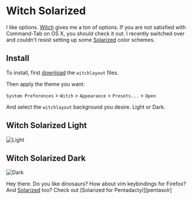 # Witch Solarized

I like options. [Witch][witch] gives me a ton of options. If you are not
satisfied with Command-Tab on OS X, you should check it out. I recently
switched over and couldn't resist setting up some [Solarized][solar]
color schemes.

## Install

To install, first [download][download] the `witchlayout` files.

Then apply the theme you want:

`System Preferences` > `Witch` > `Appearance` > `Presets...` > `Open`

And select the `witchlayout` background you desire. Light or Dark.

## Witch Solarized Light

![Light](http://i.imgur.com/8mELuC6.png)

## Witch Solarized Dark

![Dark](http://i.imgur.com/3ki2rOe.png)

Hey there. Do you like dinosaurs? How about vim keybindings for Firefox?
And [Solarized][solar] too? Check out [Solarized for Pentadactyl][pentasolr]

[witch]: http://manytricks.com/witch/
[solar]: http://ethanschoonover.com/solarized
[download]: https://github.com/claytron/witch-solarized/archive/master.zip
[pentasolar]: https://github.com/claytron/pentadactyl-solarized#readme
